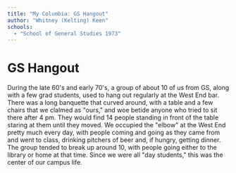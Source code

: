 ```yaml
---
title: "My Columbia: GS Hangout"
author: "Whitney (Kelting) Keen"
schools:
  - "School of General Studies 1973"
---
```


# GS Hangout

During the late 60's and early 70's, a group of about 10 of us from GS, along with a few grad students, used to hang out regularly at the West End bar. There was a long banquette that curved around, with a table and a few chairs that we clalmed as "ours," and woe betide anyone who tried to sit there after 4 pm.  They would find 14 people standing in front of the table staring at them until they moved.  We occupied the "elbow" at the West End pretty much every day, with people coming and going as they came from and went to class, drinking pitchers of beer and, if hungry, getting dinner. The group tended to break up around 10, with people going either to the library or home at that time. Since we were all "day students," this was the center of our campus life.
